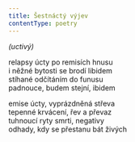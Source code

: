 ```yaml
---
title: Šestnáctý výjev
contentType: poetry
---
```


<section>

_(uctivý)_

relapsy úcty po remisích hnusu  
i něžné bytosti se brodí libidem  
stíhané odčítáním do funusu  
padnouce, budem stejní, ibidem

</section>

<section>

emise úcty, vyprázdněná střeva  
tepenné krvácení, řev a převaz  
tuhnoucí ryty smrti, negativy  
odhady, kdy se přestanu bát živých

</section>
